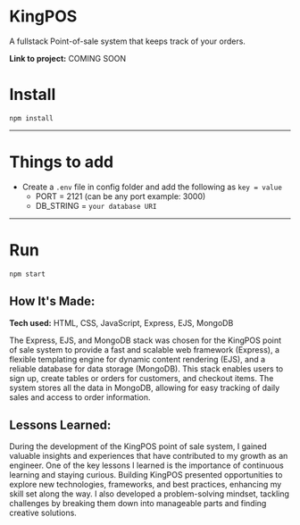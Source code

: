 # KingPOS
A fullstack Point-of-sale system that keeps track of your orders. 

**Link to project:** COMING SOON 

# Install

`npm install`

---

# Things to add

- Create a `.env` file in config folder and add the following as `key = value`
  - PORT = 2121 (can be any port example: 3000)
  - DB_STRING = `your database URI`
---

# Run

`npm start`

## How It's Made:

**Tech used:** HTML, CSS, JavaScript, Express, EJS, MongoDB

The Express, EJS, and MongoDB stack was chosen for the KingPOS point of sale system to provide a fast and scalable web framework (Express), a flexible templating engine for dynamic content rendering (EJS), and a reliable database for data storage (MongoDB). This stack enables users to sign up, create tables or orders for customers, and checkout items. The system stores all the data in MongoDB, allowing for easy tracking of daily sales and access to order information.

## Lessons Learned:

During the development of the KingPOS point of sale system, I gained valuable insights and experiences that have contributed to my growth as an engineer. One of the key lessons I learned is the importance of continuous learning and staying curious. Building KingPOS presented opportunities to explore new technologies, frameworks, and best practices, enhancing my skill set along the way. I also developed a problem-solving mindset, tackling challenges by breaking them down into manageable parts and finding creative solutions. 




